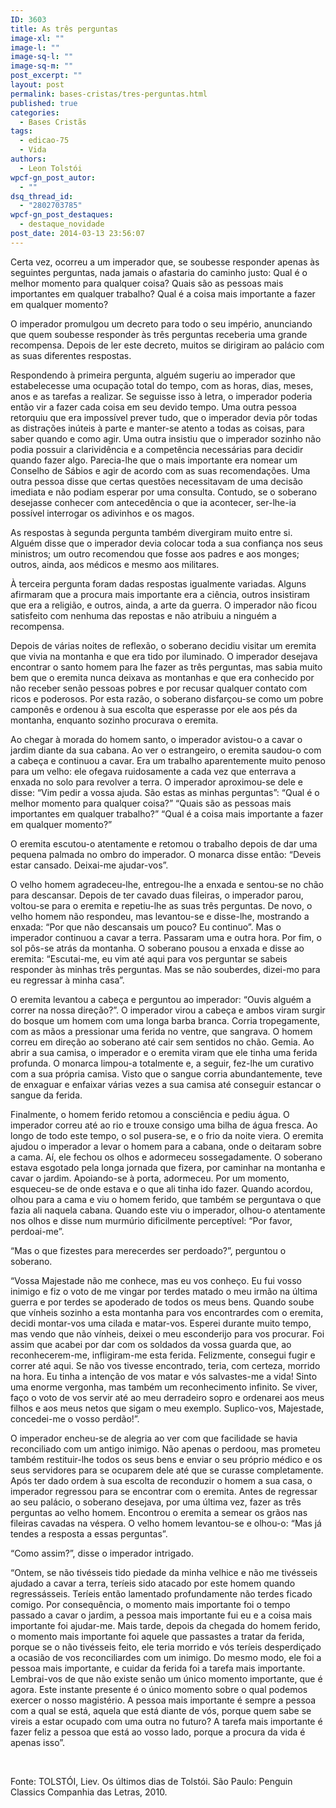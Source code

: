 ```yaml
---
ID: 3603
title: As três perguntas
image-xl: ""
image-l: ""
image-sq-l: ""
image-sq-m: ""
post_excerpt: ""
layout: post
permalink: bases-cristas/tres-perguntas.html
published: true
categories:
  - Bases Cristãs
tags:
  - edicao-75
  - Vida
authors:
  - Leon Tolstói
wpcf-gn_post_autor:
  - ""
dsq_thread_id:
  - "2802703785"
wpcf-gn_post_destaques:
  - destaque_novidade
post_date: 2014-03-13 23:56:07
---
```

Certa vez, ocorreu a um imperador que, se soubesse responder apenas às seguintes perguntas, nada jamais o afastaria do caminho justo: Qual é o melhor momento para qualquer coisa? Quais são as pessoas mais importantes em qualquer trabalho? Qual é a coisa mais importante a fazer em qualquer momento?

O imperador promulgou um decreto para todo o seu império, anunciando que quem soubesse responder às três perguntas receberia uma grande recompensa. Depois de ler este decreto, muitos se dirigiram ao palácio com as suas diferentes respostas.

Respondendo à primeira pergunta, alguém sugeriu ao imperador que estabelecesse uma ocupação total do tempo, com as horas, dias, meses, anos e as tarefas a realizar. Se seguisse isso à letra, o imperador poderia então vir a fazer cada coisa em seu devido tempo. Uma outra pessoa retorquiu que era impossível prever tudo, que o imperador devia pôr todas as distrações inúteis à parte e manter-se atento a todas as coisas, para saber quando e como agir. Uma outra insistiu que o imperador sozinho não podia possuir a clarividência e a competência necessárias para decidir quando fazer algo. Parecia-lhe que o mais importante era nomear um Conselho de Sábios e agir de acordo com as suas recomendações. Uma outra pessoa disse que certas questões necessitavam de uma decisão imediata e não podiam esperar por uma consulta. Contudo, se o soberano desejasse conhecer com antecedência o que ia acontecer, ser-lhe-ia possível interrogar os adivinhos e os magos.

As respostas à segunda pergunta também divergiram muito entre si. Alguém disse que o imperador devia colocar toda a sua confiança nos seus ministros; um outro recomendou que fosse aos padres e aos monges; outros, ainda, aos médicos e mesmo aos militares.

À terceira pergunta foram dadas respostas igualmente variadas. Alguns afirmaram que a procura mais importante era a ciência, outros insistiram que era a religião, e outros, ainda, a arte da guerra. O imperador não ficou satisfeito com nenhuma das repostas e não atribuiu a ninguém a recompensa.

Depois de várias noites de reflexão, o soberano decidiu visitar um eremita que vivia na montanha e que era tido por iluminado. O imperador desejava encontrar o santo homem para lhe fazer as três perguntas, mas sabia muito bem que o eremita nunca deixava as montanhas e que era conhecido por não receber senão pessoas pobres e por recusar qualquer contato com ricos e poderosos. Por esta razão, o soberano disfarçou-se como um pobre camponês e ordenou à sua escolta que esperasse por ele aos pés da montanha, enquanto sozinho procurava o eremita.

Ao chegar à morada do homem santo, o imperador avistou-o a cavar o jardim diante da sua cabana. Ao ver o estrangeiro, o eremita saudou-o com a cabeça e continuou a cavar. Era um trabalho aparentemente muito penoso para um velho: ele ofegava ruidosamente a cada vez que enterrava a enxada no solo para revolver a terra. O imperador aproximou-se dele e disse: “Vim pedir a vossa ajuda. São estas as minhas perguntas”: “Qual é o melhor momento para qualquer coisa?” “Quais são as pessoas mais importantes em qualquer trabalho?” “Qual é a coisa mais importante a fazer em qualquer momento?”

O eremita escutou-o atentamente e retomou o trabalho depois de dar uma pequena palmada no ombro do imperador. O monarca disse então: “Deveis estar cansado. Deixai-me ajudar-vos”.

O velho homem agradeceu-lhe, entregou-lhe a enxada e sentou-se no chão para descansar. Depois de ter cavado duas fileiras, o imperador parou, voltou-se para o eremita e repetiu-lhe as suas três perguntas. De novo, o velho homem não respondeu, mas levantou-se e disse-lhe, mostrando a enxada: “Por que não descansais um pouco? Eu continuo”. Mas o imperador continuou a cavar a terra. Passaram uma e outra hora. Por fim, o sol pôs-se atrás da montanha. O soberano pousou a enxada e disse ao eremita: “Escutai-me, eu vim até aqui para vos perguntar se sabeis responder às minhas três perguntas. Mas se não souberdes, dizei-mo para eu regressar à minha casa”.

O eremita levantou a cabeça e perguntou ao imperador: “Ouvis alguém a correr na nossa direção?”. O imperador virou a cabeça e ambos viram surgir do bosque um homem com uma longa barba branca. Corria tropegamente, com as mãos a pressionar uma ferida no ventre, que sangrava. O homem correu em direção ao soberano até cair sem sentidos no chão. Gemia. Ao abrir a sua camisa, o imperador e o eremita viram que ele tinha uma ferida profunda. O monarca limpou-a totalmente e, a seguir, fez-lhe um curativo com a sua própria camisa. Visto que o sangue corria abundantemente, teve de enxaguar e enfaixar várias vezes a sua camisa até conseguir estancar o sangue da ferida.

Finalmente, o homem ferido retomou a consciência e pediu água. O imperador correu até ao rio e trouxe consigo uma bilha de água fresca. Ao longo de todo este tempo, o sol pusera-se, e o frio da noite viera. O eremita ajudou o imperador a levar o homem para a cabana, onde o deitaram sobre a cama. Aí, ele fechou os olhos e adormeceu sossegadamente. O soberano estava esgotado pela longa jornada que fizera, por caminhar na montanha e cavar o jardim. Apoiando-se à porta, adormeceu. Por um momento, esqueceu-se de onde estava e o que ali tinha ido fazer. Quando acordou, olhou para a cama e viu o homem ferido, que também se perguntava o que fazia ali naquela cabana. Quando este viu o imperador, olhou-o atentamente nos olhos e disse num murmúrio dificilmente perceptível: “Por favor, perdoai-me”.

“Mas o que fizestes para merecerdes ser perdoado?”, perguntou o soberano.

“Vossa Majestade não me conhece, mas eu vos conheço. Eu fui vosso inimigo e fiz o voto de me vingar por terdes matado o meu irmão na última guerra e por terdes se apoderado de todos os meus bens. Quando soube que vínheis sozinho a esta montanha para vos encontrardes com o eremita, decidi montar-vos uma cilada e matar-vos. Esperei durante muito tempo, mas vendo que não vínheis, deixei o meu esconderijo para vos procurar. Foi assim que acabei por dar com os soldados da vossa guarda que, ao reconhecerem-me, infligiram-me esta ferida. Felizmente, consegui fugir e correr até aqui. Se não vos tivesse encontrado, teria, com certeza, morrido na hora. Eu tinha a intenção de vos matar e vós salvastes-me a vida! Sinto uma enorme vergonha, mas também um reconhecimento infinito. Se viver, faço o voto de vos servir até ao meu derradeiro sopro e ordenarei aos meus filhos e aos meus netos que sigam o meu exemplo. Suplico-vos, Majestade, concedei-me o vosso perdão!”.

O imperador encheu-se de alegria ao ver com que facilidade se havia reconciliado com um antigo inimigo. Não apenas o perdoou, mas prometeu também restituir-lhe todos os seus bens e enviar o seu próprio médico e os seus servidores para se ocuparem dele até que se curasse completamente. Após ter dado ordem à sua escolta de reconduzir o homem a sua casa, o imperador regressou para se encontrar com o eremita. Antes de regressar ao seu palácio, o soberano desejava, por uma última vez, fazer as três perguntas ao velho homem. Encontrou o eremita a semear os grãos nas fileiras cavadas na véspera. O velho homem levantou-se e olhou-o: “Mas já tendes a resposta a essas perguntas”.

“Como assim?”, disse o imperador intrigado.

“Ontem, se não tivésseis tido piedade da minha velhice e não me tivésseis ajudado a cavar a terra, teríeis sido atacado por este homem quando regressásseis. Teríeis então lamentado profundamente não terdes ficado comigo. Por consequência, o momento mais importante foi o tempo passado a cavar o jardim, a pessoa mais importante fui eu e a coisa mais importante foi ajudar-me. Mais tarde, depois da chegada do homem ferido, o momento mais importante foi aquele que passastes a tratar da ferida, porque se o não tivésseis feito, ele teria morrido e vós teríeis desperdiçado a ocasião de vos reconciliardes com um inimigo. Do mesmo modo, ele foi a pessoa mais importante, e cuidar da ferida foi a tarefa mais importante. Lembrai-vos de que não existe senão um único momento importante, que é agora. Este instante presente é o único momento sobre o qual podemos exercer o nosso magistério. A pessoa mais importante é sempre a pessoa com a qual se está, aquela que está diante de vós, porque quem sabe se vireis a estar ocupado com uma outra no futuro? A tarefa mais importante é fazer feliz a pessoa que está ao vosso lado, porque a procura da vida é apenas isso”.

&nbsp;

Fonte: TOLSTÓI, Liev. Os últimos dias de Tolstói. São Paulo: Penguin Classics Companhia das Letras, 2010.